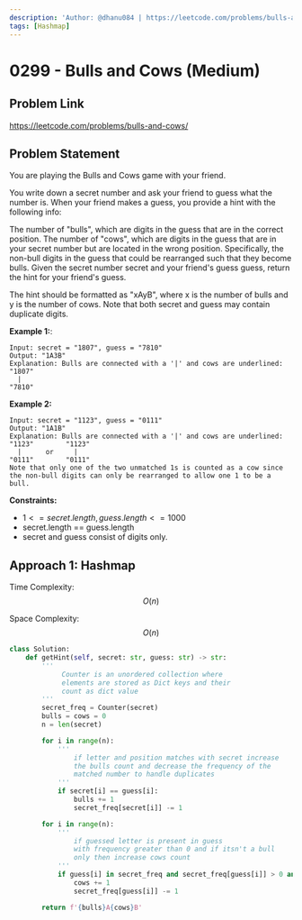 ```yaml
---
description: 'Author: @dhanu084 | https://leetcode.com/problems/bulls-and-cows/'
tags: [Hashmap]
---
```


# 0299 - Bulls and Cows (Medium)

## Problem Link

https://leetcode.com/problems/bulls-and-cows/

## Problem Statement

You are playing the Bulls and Cows game with your friend.

You write down a secret number and ask your friend to guess what the number is. When your friend makes a guess, you provide a hint with the following info:

The number of "bulls", which are digits in the guess that are in the correct position. The number of "cows", which are digits in the guess that are in your secret number but are located in the wrong position. Specifically, the non-bull digits in the guess that could be rearranged such that they become bulls. Given the secret number secret and your friend's guess guess, return the hint for your friend's guess.

The hint should be formatted as "xAyB", where x is the number of bulls and y is the number of cows. Note that both secret and guess may contain duplicate digits.

**Example 1:**:

```
Input: secret = "1807", guess = "7810"
Output: "1A3B"
Explanation: Bulls are connected with a '|' and cows are underlined:
"1807"
  |
"7810"
```

**Example 2:**

```
Input: secret = "1123", guess = "0111"
Output: "1A1B"
Explanation: Bulls are connected with a '|' and cows are underlined:
"1123"        "1123"
  |      or     |
"0111"        "0111"
Note that only one of the two unmatched 1s is counted as a cow since the non-bull digits can only be rearranged to allow one 1 to be a bull.
```

**Constraints:**

- $1 <= secret.length, guess.length <= 1000$
- secret.length == guess.length
- secret and guess consist of digits only.

## Approach 1: Hashmap

Time Complexity: $$O(n)$$

Space Complexity: $$O(n)$$

<Tabs>
<TabItem value="py" label="Python">

<SolutionAuthor name="@dhanu084" />

```python
class Solution:
    def getHint(self, secret: str, guess: str) -> str:
        '''
             Counter is an unordered collection where
             elements are stored as Dict keys and their
             count as dict value
        '''
        secret_freq = Counter(secret)
        bulls = cows = 0
        n = len(secret)

        for i in range(n):
            '''
                if letter and position matches with secret increase
                the bulls count and decrease the frequency of the
                matched number to handle duplicates
            '''
            if secret[i] == guess[i]:
                bulls += 1
                secret_freq[secret[i]] -= 1

        for i in range(n):
            '''
                if guessed letter is present in guess
                with frequency greater than 0 and if itsn't a bull
                only then increase cows count
            '''
            if guess[i] in secret_freq and secret_freq[guess[i]] > 0 and guess[i] != secret[i]:
                cows += 1
                secret_freq[guess[i]] -= 1

        return f'{bulls}A{cows}B'
```

</TabItem>
</Tabs>
